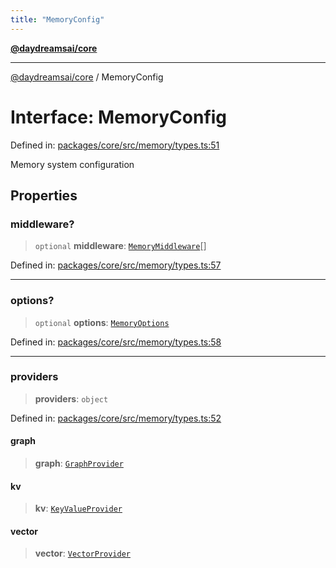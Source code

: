 ```yaml
---
title: "MemoryConfig"
---
```


[**@daydreamsai/core**](./api-reference.md)

***

[@daydreamsai/core](./api-reference.md) / MemoryConfig

# Interface: MemoryConfig

Defined in: [packages/core/src/memory/types.ts:51](https://github.com/dojoengine/daydreams/blob/877d54c3d7a1ffa2e1fe799ae3402216c969af05/packages/core/src/memory/types.ts#L51)

Memory system configuration

## Properties

### middleware?

> `optional` **middleware**: [`MemoryMiddleware`](./MemoryMiddleware.md)[]

Defined in: [packages/core/src/memory/types.ts:57](https://github.com/dojoengine/daydreams/blob/877d54c3d7a1ffa2e1fe799ae3402216c969af05/packages/core/src/memory/types.ts#L57)

***

### options?

> `optional` **options**: [`MemoryOptions`](./MemoryOptions.md)

Defined in: [packages/core/src/memory/types.ts:58](https://github.com/dojoengine/daydreams/blob/877d54c3d7a1ffa2e1fe799ae3402216c969af05/packages/core/src/memory/types.ts#L58)

***

### providers

> **providers**: `object`

Defined in: [packages/core/src/memory/types.ts:52](https://github.com/dojoengine/daydreams/blob/877d54c3d7a1ffa2e1fe799ae3402216c969af05/packages/core/src/memory/types.ts#L52)

#### graph

> **graph**: [`GraphProvider`](./GraphProvider.md)

#### kv

> **kv**: [`KeyValueProvider`](./KeyValueProvider.md)

#### vector

> **vector**: [`VectorProvider`](./VectorProvider.md)
